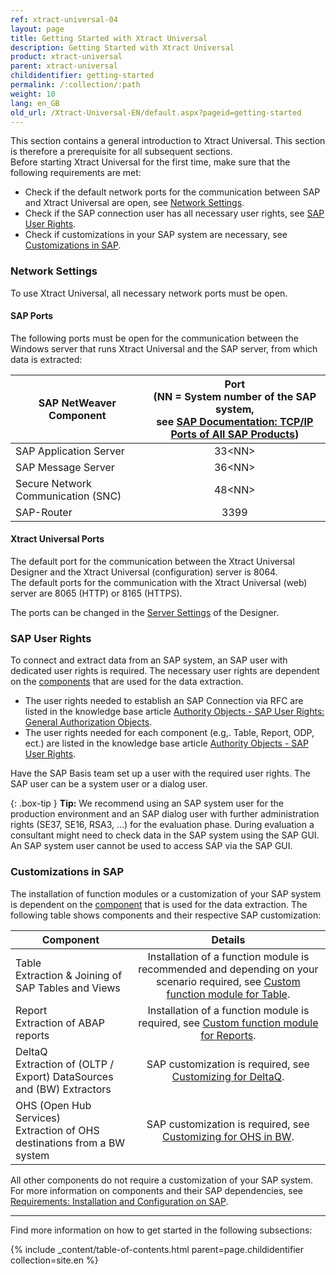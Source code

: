 ```yaml
---
ref: xtract-universal-04
layout: page
title: Getting Started with Xtract Universal
description: Getting Started with Xtract Universal
product: xtract-universal
parent: xtract-universal
childidentifier: getting-started
permalink: /:collection/:path
weight: 10
lang: en_GB
old_url: /Xtract-Universal-EN/default.aspx?pageid=getting-started
---
```


This section contains a general introduction to Xtract Universal.
This section is therefore a prerequisite for all subsequent sections.<br>
Before starting Xtract Universal for the first time, make sure that the following requirements are met: 
- Check if the default network ports for the communication between SAP and Xtract Universal are open, see [Network Settings](#network-settings). 
- Check if the SAP connection user has all necessary user rights, see [SAP User Rights](#sap-user-rights).
- Check if customizations in your SAP system are necessary, see [Customizations in SAP](#customizations-in-sap).

### Network Settings

To use Xtract Universal, all necessary network ports must be open.

#### SAP Ports

The following ports must be open for the communication between the Windows server that runs Xtract Universal and the SAP server, from which data is extracted:

| SAP NetWeaver Component | Port<br> (NN = System number of the SAP system, <br>see [SAP Documentation: TCP/IP Ports of All SAP Products](https://help.sap.com/viewer/ports)) |
| ------------- |:-------------:|
| SAP Application Server | 33\<NN> |
| SAP Message Server | 36\<NN> |
| Secure Network Communication (SNC)| 48\<NN\> |
| SAP-Router | 3399 |

#### Xtract Universal Ports

The default port for the communication between the Xtract Universal Designer and the Xtract Universal (configuration) server is 8064.<br>
The default ports for the communication with the Xtract Universal (web) server are 8065 (HTTP) or 8165 (HTTPS).

The ports can be changed in the [Server Settings](./server/server-settings) of the Designer.

### SAP User Rights

To connect and extract data from an SAP system, an SAP user with dedicated user rights is required.
The necessary user rights are dependent on the [components](./index#available-components) that are used for the data extraction.

- The user rights needed to establish an SAP Connection via RFC are listed in the knowledge base article [Authority Objects - SAP User Rights: General Authorization Objects](https://kb.theobald-software.com/sap/authority-objects-sap-user-rights#general-authorization-objects).
- The user rights needed for each component (e.g,. Table, Report, ODP, ect.) are listed in the knowledge base article [Authority Objects - SAP User Rights](https://kb.theobald-software.com/sap/authority-objects-sap-user-rights).

Have the SAP Basis team set up a user with the required user rights.
The SAP user can be a system user or a dialog user. 

{: .box-tip }
**Tip:** We recommend using an SAP system user for the production environment and an SAP dialog user with further administration rights (SE37, SE16, RSA3, ...) for the evaluation phase.
During evaluation a consultant might need to check data in the SAP system using the SAP GUI. An SAP system user cannot be used to access SAP via the SAP GUI.

### Customizations in SAP

The installation of function modules or a customization of your SAP system is dependent on the [component](./index#available-components) that is used for the data extraction.
The following table shows components and their respective SAP customization:

| Component | Details |
| ------------- |:-------------:|
| Table <br>Extraction & Joining of SAP Tables and Views | Installation of a function module is recommended and depending on your scenario required, see [Custom function module for Table](./sap-customizing/custom-function-module-for-table-extraction). |
| Report <br>Extraction of ABAP reports | Installation of a function module is required, see [Custom function module for Reports](./sap-customizing/install-report-custom-function-module). |
| DeltaQ <br>Extraction of (OLTP / Export) DataSources and (BW) Extractors | SAP customization is required, see [Customizing for DeltaQ](./sap-customizing/customizing-for-deltaq). |
| OHS (Open Hub Services)<br> Extraction of OHS destinations from a BW system | SAP customization is required, see [Customizing for OHS in BW](./sap-customizing/preparation-for-ohs-in-bw). |

All other components do not require a customization of your SAP system.<br>
For more information on components and their SAP dependencies, see [Requirements: Installation and Configuration on SAP](./introduction/requirements#installation-and-configuration-on-sap).
 
******

Find more information on how to get started in the following subsections:

{% include _content/table-of-contents.html parent=page.childidentifier collection=site.en %}

